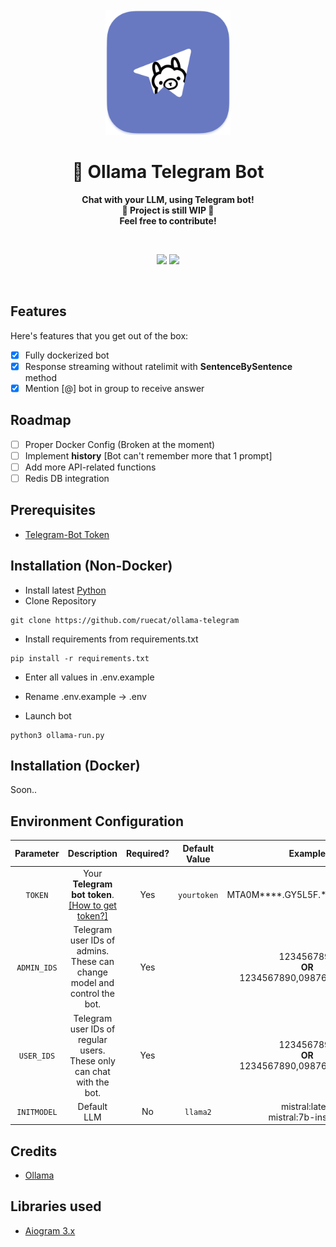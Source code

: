 <div align="center">
  <br>
  <a href="">
    <img src="res/github/ollama-telegram-readme.png" width="200" height="200">
  </a>
  <h1>🦙 Ollama Telegram Bot</h1>
  <p>
    <b>Chat with your LLM, using Telegram bot!</b><br>
    <b>🚧 Project is still WIP 🚧</b><br>
    <b>Feel free to contribute!</b><br>
  </p>
  <br>
  <p align="center">
    <img src="https://img.shields.io/github/downloads/ruecat/ollama-telegram/total?style=for-the-badge&label=GitHub Downloads&color=52489C">
    <img src="https://img.shields.io/docker/pulls/ruecat/ollama-aiogram?style=for-the-badge">
  </p>
  <br>
</div>

## Features
Here's features that you get out of the box:

- [x] Fully dockerized bot
- [x] Response streaming without ratelimit with **SentenceBySentence** method
- [x] Mention [@] bot in group to receive answer

## Roadmap
- [ ] Proper Docker Config (Broken at the moment)
- [ ] Implement **history** [Bot can't remember more that 1 prompt]
- [ ] Add more API-related functions
- [ ] Redis DB integration

## Prerequisites
- [Telegram-Bot Token](https://core.telegram.org/bots#6-botfather)

## Installation (Non-Docker)
+ Install latest [Python](https://python.org/downloads)
+ Clone Repository
```
git clone https://github.com/ruecat/ollama-telegram
```
+ Install requirements from requirements.txt
```
pip install -r requirements.txt
```
+ Enter all values in .env.example

+ Rename .env.example -> .env

+ Launch bot

```
python3 ollama-run.py
```
## Installation (Docker)
Soon..

## Environment Configuration
|  Parameter  |                                                      Description                                                      | Required? | Default Value |                        Example                        |
|:-----------:|:---------------------------------------------------------------------------------------------------------------------:|:---------:|:-------------:|:-----------------------------------------------------:|
|   `TOKEN`   | Your **Telegram bot token**.<br/>[[How to get token?]](https://core.telegram.org/bots/tutorial#obtain-your-bot-token) |    Yes    |  `yourtoken`  |             MTA0M****.GY5L5F.****g*****5k             |
| `ADMIN_IDS` |                     Telegram user IDs of admins.<br/>These can change model and control the bot.                      |    Yes    |               | 1234567890<br/>**OR**<br/>1234567890,0987654321, etc. |
| `USER_IDS`  |                       Telegram user IDs of regular users.<br/>These only can chat with the bot.                       |    Yes    |               | 1234567890<br/>**OR**<br/>1234567890,0987654321, etc. |
| `INITMODEL` |                                                      Default LLM                                                      |    No     |   `llama2`    |        mistral:latest<br/>mistral:7b-instruct         |

## Credits
+ [Ollama](https://github.com/jmorganca/ollama)

## Libraries used
+ [Aiogram 3.x](https://github.com/aiogram/aiogram)

